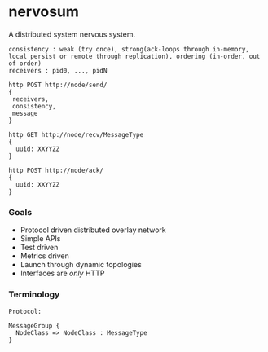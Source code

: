 # nervosum
A distributed system nervous system.

```
consistency : weak (try once), strong(ack-loops through in-memory, local persist or remote through replication), ordering (in-order, out of order)
receivers : pid0, ..., pidN

http POST http://node/send/
{
 receivers,
 consistency,
 message
}

http GET http://node/recv/MessageType
{
  uuid: XXYYZZ
}

http POST http://node/ack/
{
  uuid: XXYYZZ
}
```

### Goals

 - Protocol driven distributed overlay network
 - Simple APIs
 - Test driven
 - Metrics driven
 - Launch through dynamic topologies
 - Interfaces are _only_ HTTP

### Terminology

```
Protocol:

MessageGroup {
  NodeClass => NodeClass : MessageType
}
```
